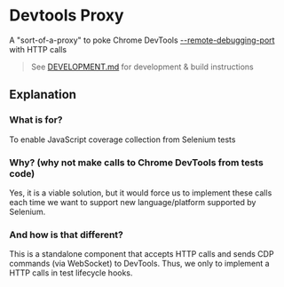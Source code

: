 # Devtools Proxy

A "sort-of-a-proxy" to poke Chrome DevTools [--remote-debugging-port](https://chromedevtools.github.io/devtools-protocol/#:~:text=exe-,--remote-debugging-port%3D9222,-Then) with HTTP calls

> See [DEVELOPMENT.md](./DEVELOPMENT.md) for development & build instructions

## Explanation

### What is for?

To enable JavaScript coverage collection from Selenium tests

### Why? (why not make calls to Chrome DevTools from tests code)

Yes, it is a viable solution, but it would force us to implement these calls each time we want to support new language/platform supported by Selenium.

### And how is that different?

This is a standalone component that accepts HTTP calls and sends CDP commands (via WebSocket) to DevTools.
Thus, we only to implement a HTTP calls in test lifecycle hooks.
